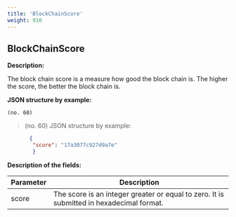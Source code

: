 ```yaml
---
title: 'BlockChainScore'
weight: 910
---
```


 
## BlockChainScore 
**Description:**
 
The block chain score is a measure how good the block chain is. The higher the score, the better the block chain is.

 
**JSON structure by example:**

`(no. 60) `

>    (no. 60) JSON structure by example:

 
```json
       {
        "score": "17a3077c927d9a7e"
        }
``` 
**Description of the fields:**
 

| Parameter | Description |
|------|------|
| score | The score is an integer greater or equal to zero. It is submitted in hexadecimal format. |

 
